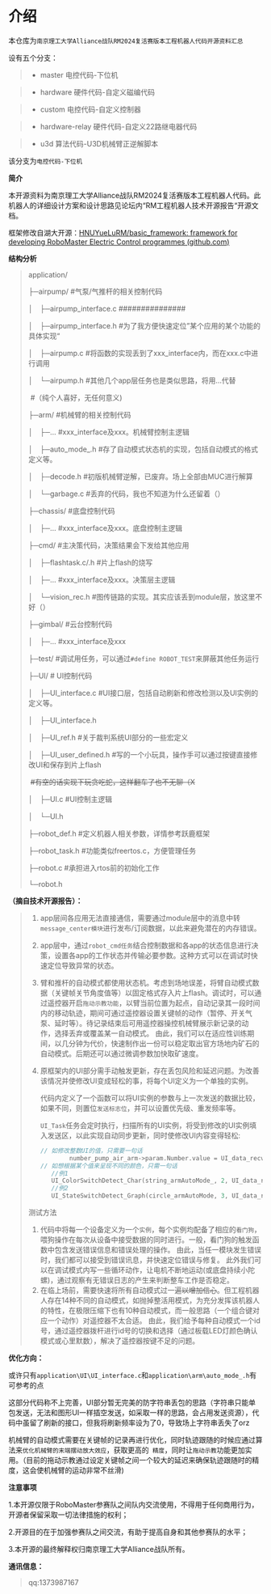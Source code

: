 # 介绍

本仓库为`南京理工大学Alliance战队RM2024复活赛版本工程机器人代码开源资料汇总`

设有五个分支：

> - master 电控代码-下位机

> - hardware 硬件代码-自定义磁编代码

> - custom 电控代码-自定义控制器

> - hardware-relay 硬件代码-自定义22路继电器代码

> - u3d 算法代码-U3D机械臂正逆解脚本

该分支为`电控代码-下位机`

**简介** 

本开源资料为南京理工大学Alliance战队RM2024复活赛版本工程机器人代码。此机器人的详细设计方案和设计思路见论坛内“RM工程机器人技术开源报告“开源文档。

框架修改自湖大开源：[HNUYueLuRM/basic_framework: framework for developing RoboMaster Electric Control programmes (github.com)](https://github.com/HNUYueLuRM/basic_framework)



**结构分析**

> application/
>
> ├─airpump/								#气泵/气推杆的相关控制代码
>
> │　├─airpump_interface.c		###############
>
> │　├─airpump_interface.h		#为了我方便快速定位”某个应用的某个功能的具体实现“
>
> │　├─airpump.c							#将函数的实现丢到了xxx_interface内，而在xxx.c中进行调用
>
> │　└─airpump.h							#其他几个app层任务也是类似思路，将用...代替
>
> ​															#（纯个人喜好，无任何意义)
>
> ├─arm/											#机械臂的相关控制代码
>
> │　├─...											#xxx_interface及xxx。机械臂控制主逻辑
>
> │　├─auto_mode_.h					#存了自动模式状态机的实现，包括自动模式的格式定义等。
>
> │　├─decode.h							#初版机械臂逆解，已废弃。场上全部由MUC进行解算
>
> │　└─garbage.c							#丢弃的代码，我也不知道为什么还留着（）
>
> ├─chassis/								#底盘控制代码
>
> │　├─...									#xxx_interface及xxx。底盘控制主逻辑
>
> ├─cmd/									#主决策代码，决策结果会下发给其他应用
>
> │　├─flashtask.c/.h						#片上flash的烧写
>
> │　├─...											#xxx_interface及xxx。决策层主逻辑
>
> │　└─vision_rec.h							#图传链路的实现。其实应该丢到module层，放这里不好（）
>
> ├─gimbal/								#云台控制代码
>
> │　├─...										#xxx_interface及xxx
>
> ├─test/									#调试用任务，可以通过`#define ROBOT_TEST`来屏蔽其他任务运行
>
> ├─UI/										# UI控制代码
>
> │　├─UI_interface.c				#UI接口层，包括自动刷新和修改检测以及UI实例的定义等。
>
> │　├─UI_interface.h
>
> │　├─UI_ref.h							#关于裁判系统UI部分的一些宏定义
>
> │　├─UI_user_defined.h			#写的一个小玩具，操作手可以通过按键直接修改UI和保存到片上flash
>
> ​															~~#有空的话实现下玩贪吃蛇，这样翻车了也不无聊（X~~
>
> │　├─UI.c								#UI控制主逻辑
>
> │　└─UI.h
>
> ├─robot_def.h						#定义机器人相关参数，详情参考跃鹿框架
>
> ├─robot_task.h						#功能类似freertos.c，方便管理任务
>
> ├─robot.c								 #承担进入rtos前的初始化工作
>
> └─robot.h

**（摘自技术开源报告）：**

> 1. app层间各应用无法直接通信，需要通过module层中的消息中转`message_center模块`进行发布/订阅数据，以此来避免潜在的内存错误。
>
> 2. app层中，通过`robot_cmd任务`结合控制数据和各app的状态信息进行决策，设置各app的工作状态并传输必要参数。这种方式可以在调试时快速定位导致异常的状态。
>
> 3. 臂和推杆的自动模式都使用状态机。考虑到场地误差，将臂自动模式数据（关键帧关节角度值等）以固定格式存入片上flash。调试时，可以通过遥控器开启`拖动示教功能`，以臂当前位置为起点，自动记录其一段时间内的移动轨迹，期间可通过遥控器设置关键帧的动作（暂停、开关气泵、延时等）。待记录结束后可用遥控器操控机械臂展示新记录的动作，选择丢弃或覆盖某一自动模式。
>    由此，我们可以在适应性训练期间，以几分钟为代价，快速制作出一份可以稳定取出官方场地内矿石的自动模式。后期还可以通过微调参数加快取矿速度。
>
> 4. 原框架内的UI部分需手动触发更新，存在丢包风险和延迟问题。为改善该情况并使修改UI变成轻松的事，将每个UI定义为一个单独的实例。
>
>    代码内定义了一个函数可以将UI实例的参数与上一次发送的数据比较，如果不同，则置位`发送标志位`，并可以设置优先级、重发频率等。
>
>    `UI_Task`任务会定时执行，扫描所有的UI实例，将受到修改的UI实例填入发送区，以此实现自动同步更新，同时使修改UI内容变得轻松:
>
>    ```c
>    // 如修改整数UI的值，只需要一句话
>            number_pump_air_arm->param.Number.value = UI_data_recv.pump_air_arm;
>    // 如想根据某个值来呈现不同的颜色，只需一句话
>    	//例1
>    	UI_ColorSwitchDetect_Char(string_armAutoMode_, 2, UI_data_recv.arm_selected_mode_state, Graphic_Color_Orange, Graphic_Color_Cyan);
>    	//例2	
>    	UI_StateSwitchDetect_Graph(circle_armAutoMode, 3, UI_data_recv.arm_mode, Graphic_Color_White, Graphic_Color_Green, Graphic_Color_Yellow);
>    ```
>
> 测试方法
>
> 1. 代码中将每一个设备定义为一个`实例`，每个实例均配备了相应的`看门狗`，喂狗操作在每次从设备中接受数据的同时进行。一般，看门狗的触发函数中包含发送错误信息和错误处理的操作。
>    由此，当任一模块发生错误时，我们都可以接受到错误讯息，并快速定位错误与修复。
>    此外我们可以在调试模式内写一些循环动作，让电机不断地运动(或底盘持续小陀螺)，通过观察有无错误日志的产生来判断整车工作是否稳定。
> 2. 在临上场前，需要快速将所有自动模式过一遍~~以增加信心~~。但工程机器人存在14种不同的自动模式，如抛掉整活用模式，为充分发挥该机器人的特性，在极限压缩下也有10种自动模式，而一般思路（一个组合键对应一个动作）对遥控器不太合适。
>    由此，我们给予每种自动模式一个id号，通过遥控器拨杆进行id号的切换和选择（通过板载LED灯颜色确认模式或心里默数），解决了遥控器按键不足的问题。

**优化方向：**

或许只有`application\UI\UI_interface.c`和`application\arm\auto_mode_.h`有可参考的点

这部分代码称不上完善，UI部分暂无完美的防字符串丢包的思路（字符串只能单包发送，无法和图形UI一样插空发送，如采取一样的思路，会占用发送资源），代码中虽留了刷新的接口，但我将刷新频率设为了0，导致场上字符串丢失了orz

机械臂的自动模式需要在关键帧的记录再进行优化，同时轨迹跟随的时候应通过算法来`优化机械臂的末端摆动放大效应`，获取更高的` 精度`，同时让`拖动示教`功能更加实用。（目前的拖动示教通过设定关键帧之间一个较大的延迟来确保轨迹跟随时的精度，这会使机械臂的运动非常不丝滑)

**注意事项**

1.本开源仅限于RoboMaster参赛队之间队内交流使用，不得用于任何商用行为，开源者保留采取一切法律措施的权利；

2.开源目的在于加强参赛队之间交流，有助于提高自身和其他参赛队的水平；

3.本开源的最终解释权归南京理工大学Alliance战队所有。

**通讯信息：**

> qq:1373987167

